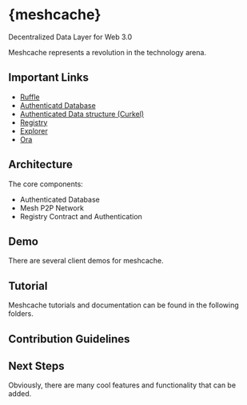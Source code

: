 # {meshcache}
Decentralized Data Layer for Web 3.0


Meshcache represents a revolution in the technology arena. 


## Important Links

- [Ruffle](https://github.com/chasesmith95/meshcache/tree/master/authenticated%20data/ruffle)
- [Authenticatd Database](https://github.com/chasesmith95/meshcache/tree/master/authenticated%20data)
- [Authenticated Data structure (Curkel)](https://github.com/chasesmith95/meshcache/tree/master/authenticated%20data/curkel-db)
- [Registry](https://github.com/chasesmith95/meshcache/tree/master/registry)
- [Explorer](https://github.com/chasesmith95/meshcache/tree/master/meshcache-explorer)
- [Ora](https://github.com/chasesmith95/ora/blob/master/demo/README.md)

## Architecture 

The core components:

- Authenticated Database 
- Mesh P2P Network 
- Registry Contract and Authentication

## Demo
There are several client demos for meshcache. 

## Tutorial
Meshcache tutorials and documentation can be found in the following folders. 


## Contribution Guidelines

## Next Steps
Obviously, there are many cool features and functionality that can be added.




